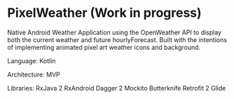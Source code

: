 # PixelWeather (Work in progress)

Native Android Weather Application using the OpenWeather API to display both the current weather and future hourlyForecast. Built with the intentions of implementing animated pixel art weather icons and background.

Language: Kotlin

Architecture: MVP

Libraries:
RxJava 2
RxAndroid
Dagger 2
Mockito
Butterknife
Retrofit 2
Glide
